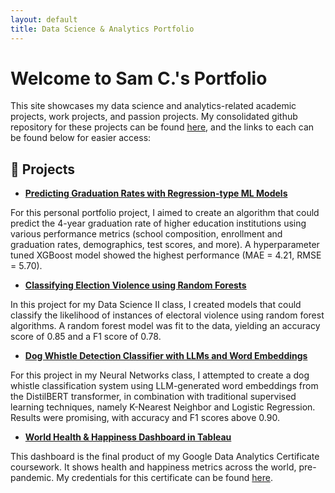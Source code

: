 ```yaml
---
layout: default
title: Data Science & Analytics Portfolio
---
```


# Welcome to Sam C.'s Portfolio

This site showcases my data science and analytics-related academic projects, work projects, and passion projects. My consolidated github repository for these projects can be found [here](https://github.com/samuelco1997/Portfolio), and the links to each can be found below for easier access:

## 🔬 Projects
- [**Predicting Graduation Rates with Regression-type ML Models**](https://github.com/samuelco1997/Portfolio/tree/main/Predicting%20Graduation%20Rates%20with%20Regression-type%20ML%20Models)

For this personal portfolio project, I aimed to create an algorithm that could predict the 4-year graduation rate of higher education institutions using various performance metrics (school composition, enrollment and graduation rates, demographics, test scores, and more). A hyperparameter tuned XGBoost model showed the highest performance (MAE = 4.21, RMSE = 5.70).
- [**Classifying Election Violence using Random Forests**](https://github.com/samuelco1997/Portfolio/tree/main/Classifying%20Election%20Violence%20using%20ML%20in%20Python)

In this project for my Data Science II class, I created models that could classify the likelihood of instances of electoral violence using random forest algorithms. A random forest model was fit to the data, yielding an accuracy score of 0.85 and a F1 score of 0.78.
- [**Dog Whistle Detection Classifier with LLMs and Word Embeddings**](https://github.com/samuelco1997/Portfolio/tree/main/Dog%20Whistle%20Detection%20with%20LLM-Generated%20Word%20Embeddings)

For this project in my Neural Networks class, I attempted to create a dog whistle classification system using LLM-generated word embeddings from the DistilBERT transformer, in combination with traditional supervised learning techniques, namely K-Nearest Neighbor and Logistic Regression. Results were promising, with accuracy and F1 scores above 0.90.
- [**World Health & Happiness Dashboard in Tableau**](https://public.tableau.com/app/profile/sam8656/viz/Worldhealthandhappiness/Dashboard1)

This dashboard is the final product of my Google Data Analytics Certificate coursework. It shows health and happiness metrics across the world, pre-pandemic. My credentials for this certificate can be found [here](https://www.coursera.org/account/accomplishments/professional-cert/9QY9C49T9SJP?utm_source=link&utm_medium=certificate&utm_content=cert_image&utm_campaign=pdf_header_button&utm_product=prof).
  
